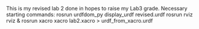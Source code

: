 This is my revised lab 2 done in hopes to raise my Lab3 grade.
Necessary starting commands: rosrun urdfdom_py display_urdf revised.urdf
rosrun rviz rviz &
rosrun xacro xacro lab2.xacro > urdf_from_xacro.urdf
